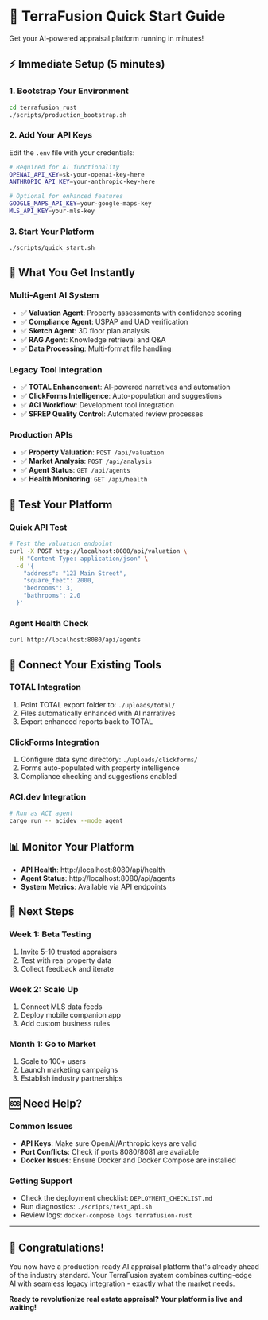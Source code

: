 # 🚀 TerraFusion Quick Start Guide

Get your AI-powered appraisal platform running in minutes!

## ⚡ Immediate Setup (5 minutes)

### 1. Bootstrap Your Environment

```bash
cd terrafusion_rust
./scripts/production_bootstrap.sh
```

### 2. Add Your API Keys

Edit the `.env` file with your credentials:

```bash
# Required for AI functionality
OPENAI_API_KEY=sk-your-openai-key-here
ANTHROPIC_API_KEY=your-anthropic-key-here

# Optional for enhanced features
GOOGLE_MAPS_API_KEY=your-google-maps-key
MLS_API_KEY=your-mls-key
```

### 3. Start Your Platform

```bash
./scripts/quick_start.sh
```

## 🎯 What You Get Instantly

### **Multi-Agent AI System**

- ✅ **Valuation Agent**: Property assessments with confidence scoring
- ✅ **Compliance Agent**: USPAP and UAD verification
- ✅ **Sketch Agent**: 3D floor plan analysis
- ✅ **RAG Agent**: Knowledge retrieval and Q&A
- ✅ **Data Processing**: Multi-format file handling

### **Legacy Tool Integration**

- ✅ **TOTAL Enhancement**: AI-powered narratives and automation
- ✅ **ClickForms Intelligence**: Auto-population and suggestions
- ✅ **ACI Workflow**: Development tool integration
- ✅ **SFREP Quality Control**: Automated review processes

### **Production APIs**

- ✅ **Property Valuation**: `POST /api/valuation`
- ✅ **Market Analysis**: `POST /api/analysis`
- ✅ **Agent Status**: `GET /api/agents`
- ✅ **Health Monitoring**: `GET /api/health`

## 🧪 Test Your Platform

### Quick API Test

```bash
# Test the valuation endpoint
curl -X POST http://localhost:8080/api/valuation \
  -H "Content-Type: application/json" \
  -d '{
    "address": "123 Main Street",
    "square_feet": 2000,
    "bedrooms": 3,
    "bathrooms": 2.0
  }'
```

### Agent Health Check

```bash
curl http://localhost:8080/api/agents
```

## 🔌 Connect Your Existing Tools

### TOTAL Integration

1. Point TOTAL export folder to: `./uploads/total/`
2. Files automatically enhanced with AI narratives
3. Export enhanced reports back to TOTAL

### ClickForms Integration

1. Configure data sync directory: `./uploads/clickforms/`
2. Forms auto-populated with property intelligence
3. Compliance checking and suggestions enabled

### ACI.dev Integration

```bash
# Run as ACI agent
cargo run -- acidev --mode agent
```

## 📊 Monitor Your Platform

- **API Health**: http://localhost:8080/api/health
- **Agent Status**: http://localhost:8080/api/agents
- **System Metrics**: Available via API endpoints

## 🚀 Next Steps

### Week 1: Beta Testing

1. Invite 5-10 trusted appraisers
2. Test with real property data
3. Collect feedback and iterate

### Week 2: Scale Up

1. Connect MLS data feeds
2. Deploy mobile companion app
3. Add custom business rules

### Month 1: Go to Market

1. Scale to 100+ users
2. Launch marketing campaigns
3. Establish industry partnerships

## 🆘 Need Help?

### Common Issues

- **API Keys**: Make sure OpenAI/Anthropic keys are valid
- **Port Conflicts**: Check if ports 8080/8081 are available
- **Docker Issues**: Ensure Docker and Docker Compose are installed

### Getting Support

- Check the deployment checklist: `DEPLOYMENT_CHECKLIST.md`
- Run diagnostics: `./scripts/test_api.sh`
- Review logs: `docker-compose logs terrafusion-rust`

---

## 🎉 Congratulations!

You now have a production-ready AI appraisal platform that's already ahead of the industry standard. Your TerraFusion system combines cutting-edge AI with seamless legacy integration - exactly what the market needs.

**Ready to revolutionize real estate appraisal? Your platform is live and waiting!**
